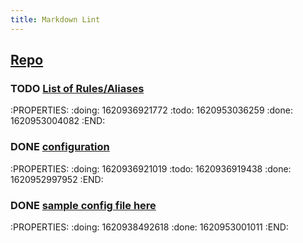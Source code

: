 ```yaml
---
title: Markdown Lint
---
```


## [Repo](https://github.com/DavidAnson/markdownlint#optionsconfig)
### TODO [List of Rules/Aliases](https://github.com/DavidAnson/markdownlint#rules--aliases) 
:PROPERTIES:
:doing: 1620936921772
:todo: 1620953036259
:done: 1620953004082
:END:
### DONE [configuration](https://github.com/DavidAnson/markdownlint#configuration)
:PROPERTIES:
:doing: 1620936921019
:todo: 1620936919438
:done: 1620952997952
:END:
### DONE [sample config file here](https://github.com/github/super-linter/blob/master/TEMPLATES/.markdown-lint.yml) 
:PROPERTIES:
:doing: 1620938492618
:done: 1620953001011
:END:
